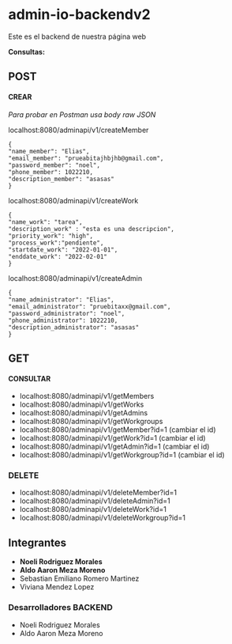 # admin-io-backendv2

Este es el backend de nuestra página web

**Consultas:**
## POST
#### CREAR
*Para probar en Postman usa body raw JSON*

localhost:8080/adminapi/v1/createMember

    {
    "name_member": "Elias",
    "email_member": "prueabitajhbjhb@gmail.com",
    "password_member": "noel",
    "phone_member": 1022210,
    "description_member": "asasas"
    }

localhost:8080/adminapi/v1/createWork

    {
    "name_work": "tarea",
    "description_work" : "esta es una descripcion",
    "priority_work": "high",
    "process_work":"pendiente",
    "startdate_work": "2022-01-01",
    "enddate_work": "2022-02-01"
    }

localhost:8080/adminapi/v1/createAdmin

    {
    "name_administrator": "Elias",
    "email_administrator": "pruebitaxx@gmail.com",
    "password_administrator": "noel",
    "phone_administrator": 1022210,
    "description_administrator": "asasas"
    }

## GET 
#### CONSULTAR
- localhost:8080/adminapi/v1/getMembers
- localhost:8080/adminapi/v1/getWorks
- localhost:8080/adminapi/v1/getAdmins
- localhost:8080/adminapi/v1/getWorkgroups
- localhost:8080/adminapi/v1/getMember?id=1 (cambiar el id)
- localhost:8080/adminapi/v1/getWork?id=1 (cambiar el id)
- localhost:8080/adminapi/v1/getAdmin?id=1 (cambiar el id)
- localhost:8080/adminapi/v1/getWorkgroup?id=1 (cambiar el id)

### DELETE
- localhost:8080/adminapi/v1/deleteMember?id=1
- localhost:8080/adminapi/v1/deleteAdmin?id=1
- localhost:8080/adminapi/v1/deleteWork?id=1
- localhost:8080/adminapi/v1/deleteWorkgroup?id=1

## Integrantes
- **Noeli Rodriguez Morales**
- **Aldo Aaron Meza Moreno**
- Sebastian Emiliano Romero Martinez
- Viviana Mendez Lopez


### Desarrolladores BACKEND
- Noeli Rodriguez Morales
- Aldo Aaron Meza Moreno